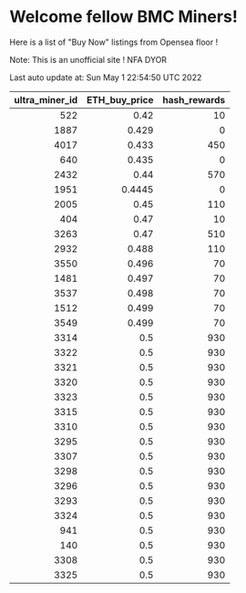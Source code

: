 # Welcome fellow BMC Miners!
Here is a list of "Buy Now" listings from Opensea floor !

Note: This is an unofficial site ! NFA DYOR


Last auto update at: Sun May  1 22:54:50 UTC 2022


|   ultra_miner_id |   ETH_buy_price |   hash_rewards |
|-----------------:|----------------:|---------------:|
|              522 |          0.42   |             10 |
|             1887 |          0.429  |              0 |
|             4017 |          0.433  |            450 |
|              640 |          0.435  |              0 |
|             2432 |          0.44   |            570 |
|             1951 |          0.4445 |              0 |
|             2005 |          0.45   |            110 |
|              404 |          0.47   |             10 |
|             3263 |          0.47   |            510 |
|             2932 |          0.488  |            110 |
|             3550 |          0.496  |             70 |
|             1481 |          0.497  |             70 |
|             3537 |          0.498  |             70 |
|             1512 |          0.499  |             70 |
|             3549 |          0.499  |             70 |
|             3314 |          0.5    |            930 |
|             3322 |          0.5    |            930 |
|             3321 |          0.5    |            930 |
|             3320 |          0.5    |            930 |
|             3323 |          0.5    |            930 |
|             3315 |          0.5    |            930 |
|             3310 |          0.5    |            930 |
|             3295 |          0.5    |            930 |
|             3307 |          0.5    |            930 |
|             3298 |          0.5    |            930 |
|             3296 |          0.5    |            930 |
|             3293 |          0.5    |            930 |
|             3324 |          0.5    |            930 |
|              941 |          0.5    |            930 |
|              140 |          0.5    |            930 |
|             3308 |          0.5    |            930 |
|             3325 |          0.5    |            930 |